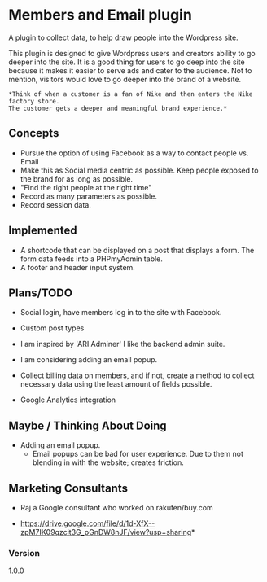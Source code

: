 # Members and Email plugin

A plugin to collect data, to help draw people into the Wordpress site.

This plugin is designed to give Wordpress users and creators ability to go deeper into the site.
It is a good thing for users to go deep into the site because it makes it easier to serve ads and
cater to the audience. Not to mention, visitors would love to go deeper into the brand of a website.



    *Think of when a customer is a fan of Nike and then enters the Nike factory store.
    The customer gets a deeper and meaningful brand experience.*


## Concepts
*  Pursue the option of using Facebook as a way to contact people vs. Email
*  Make this as Social media centric as possible. Keep people exposed to the brand for as long as possible.
*  "Find the right people at the right time"
*  Record as many parameters as possible.
*  Record session data.



## Implemented
* A shortcode that can be displayed on a post that displays a form. The form data feeds into a PHPmyAdmin table.
* A footer and header input system. 


## Plans/TODO
* Social login, have members log in to the site with Facebook.
* Custom post types
* I am inspired by 'ARI Adminer' I like the backend admin suite.
* I am considering adding an email popup.

* Collect billing data on members, and if not, create a method to collect necessary data using the least amount
  of fields possible.
* Google Analytics integration



## Maybe / Thinking About Doing
* Adding an email popup.
    - Email popups can be bad for user experience. Due to them not blending in with the website; creates friction.




## Marketing Consultants
* Raj a Google consultant who worked on rakuten/buy.com
- https://drive.google.com/file/d/1d-XfX--zpM7IK09qzcit3G_pGnDW8nJF/view?usp=sharing*





### Version
1.0.0
